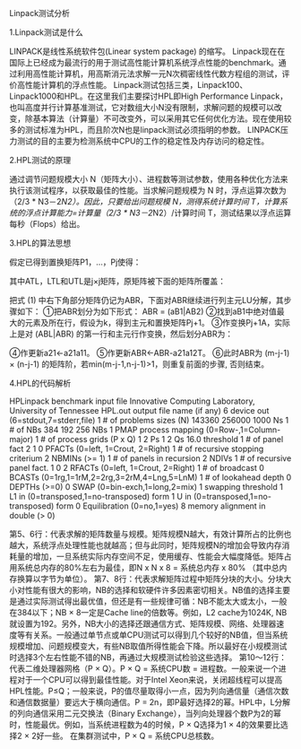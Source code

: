 Linpack测试分析

1.Linpack测试是什么

LINPACK是线性系统软件包(Linear system package) 的缩写。
Linpack现在在国际上已经成为最流行的用于测试高性能计算机系统浮点性能的benchmark。通过利用高性能计算机，用高斯消元法求解一元N次稠密线性代数方程组的测试，评价高性能计算机的浮点性能。
Linpack测试包括三类，Linpack100、Linpack1000和HPL。在这里我们主要探讨HPL即High Performance Linpack，也叫高度并行计算基准测试，它对数组大小N没有限制，求解问题的规模可以改变，除基本算法（计算量）不可改变外，可以采用其它任何优化方法。现在使用较多的测试标准为HPL，而且阶次N也是linpack测试必须指明的参数。
LINPACK压力测试的目的主要为检测系统中CPU的工作的稳定性及内存访问的稳定性。


2.HPL测试的原理

通过调节问题规模大小 N（矩阵大小）、进程数等测试参数，使用各种优化方法来执行该测试程序，以获取最佳的性能。当求解问题规模为 N 时，浮点运算次数为（2/3 * N3－2*N2）。因此，只要给出问题规模 N，测得系统计算时间 T，计算系统的浮点计算能力=计算量（2/3 * N3－2*N2）/计算时间 T，测试结果以浮点运算每秒（Flops）给出。


3.HPL的算法思想

假定已得到置换矩阵P1，…，Pj使得：

其中ATL，LTL和UTL是j×j矩阵，原矩阵被下面的矩阵所覆盖：

把式 (1) 中右下角部分矩阵仍记为ABR，下面对ABR继续进行列主元LU分解，其步骤如下：
①把ABR划分为如下形式：
ABR = (aB1|AB2)
②找到aB1中绝对值最大的元素及所在行，假设为k，得到主元和置换矩阵Pj+1。
③作变换Pj+1A，实际上是对 (ABL|ABR) 的第一行和主元行作变换，然后划分ABR为：

④作更新a21←a21a11。
⑤作更新ABR←ABR-a21a12T。
⑥此时ABR为 (m-j-1) × (n-j-1) 的矩阵阶，若min(m-j-1,n-j-1)>1，则重复前面的步骤, 否则结束。


4.HPL的代码解析

HPLinpack benchmark input file
Innovative Computing Laboratory, University of Tennessee
HPL.out output file name (if any)
6 device out (6=stdout,7=stderr,file)
1 # of problems sizes (N) 
143360 256000 1000 Ns 
1 # of NBs 
384 192 256 NBs 
1 PMAP process mapping (0=Row-,1=Column-major)
1 # of process grids (P x Q)
1 2 Ps 
1 2 Qs 
16.0 threshold
1 # of panel fact
2 1 0 PFACTs (0=left, 1=Crout, 2=Right)
1 # of recursive stopping criterium
2 NBMINs (>= 1)
1 # of panels in recursion
2 NDIVs
1 # of recursive panel fact.
1 0 2 RFACTs (0=left, 1=Crout, 2=Right)
1 # of broadcast
0 BCASTs (0=1rg,1=1rM,2=2rg,3=2rM,4=Lng,5=LnM)
1 # of lookahead depth
0 DEPTHs (>=0)
0 SWAP (0=bin-exch,1=long,2=mix)
1 swapping threshold
1 L1 in (0=transposed,1=no-transposed) form
1 U in (0=transposed,1=no-transposed) form
0 Equilibration (0=no,1=yes)
8 memory alignment in double (> 0)

第5、6行：代表求解的矩阵数量与规模。矩阵规模N越大，有效计算所占的比例也越大，系统浮点处理性能也就越高；但与此同时，矩阵规模N的增加会导致内存消耗量的增加，一旦系统实际内存空间不足，使用缓存、性能会大幅度降低。矩阵占用系统总内存的80%左右为最佳，即N x N x 8 = 系统总内存 x 80% （其中总内存换算以字节为单位）。
第7、8行：代表求解矩阵过程中矩阵分块的大小。分块大小对性能有很大的影响，NB的选择和软硬件许多因素密切相关。NB值的选择主要是通过实际测试得出最优值，但还是有一些规律可循：NB不能太大或太小，一般在384以下；NB × 8一定是Cache line的倍数等。例如，L2 cache为1024K, NB就设置为192。另外，NB大小的选择还跟通信方式、矩阵规模、网络、处理器速度等有关系。一般通过单节点或单CPU测试可以得到几个较好的NB值，但当系统规模增加、问题规模变大，有些NB取值所得性能会下降。所以最好在小规模测试时选择3个左右性能不错的NB，再通过大规模测试检验这些选择。
第10～12行：代表二维处理器网格（P × Q）。P × Q = 系统CPU数 = 进程数。一般来说一个进程对于一个CPU可以得到最佳性能。对于Intel Xeon来说，关闭超线程可以提高HPL性能。P≤Q；一般来说，P的值尽量取得小一点，因为列向通信量（通信次数和通信数据量）要远大于横向通信。P = 2n，即P最好选择2的幂。HPL中，L分解的列向通信采用二元交换法（Binary Exchange），当列向处理器个数P为2的幂时，性能最优。例如，当系统进程数为4的时候，P × Q选择为1 × 4的效果要比选择2 × 2好一些。 在集群测试中，P × Q = 系统CPU总核数。
